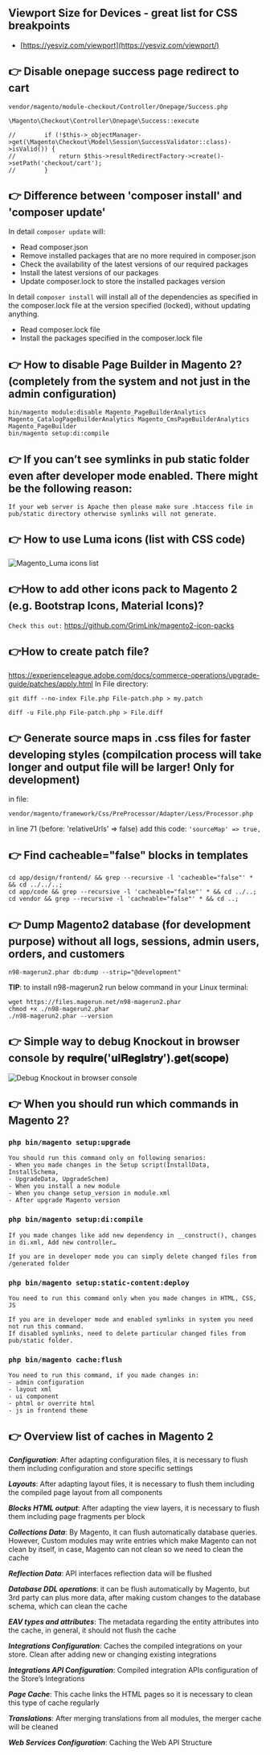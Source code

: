 ## Viewport Size for Devices - great list for CSS breakpoints
- [https://yesviz.com/viewport](https://yesviz.com/viewport/)

## :point_right: Disable onepage success page redirect to cart

`vendor/magento/module-checkout/Controller/Onepage/Success.php`

`\Magento\Checkout\Controller\Onepage\Success::execute`
~~~
//        if (!$this->_objectManager->get(\Magento\Checkout\Model\Session\SuccessValidator::class)->isValid()) {
//            return $this->resultRedirectFactory->create()->setPath('checkout/cart');
//        }
~~~

## :point_right: Difference between 'composer install' and 'composer update'
In detail ``composer update`` will:

- Read composer.json
- Remove installed packages that are no more required in composer.json
- Check the availability of the latest versions of our required packages
- Install the latest versions of our packages
- Update composer.lock to store the installed packages version

In detail ``composer install`` will install all of the dependencies as specified in the composer.lock file at the version specified (locked), without updating anything.

- Read composer.lock file
- Install the packages specified in the composer.lock file

## :point_right: How to disable Page Builder in Magento 2? (completely from the system and not just in the admin configuration)
```
bin/magento module:disable Magento_PageBuilderAnalytics Magento_CatalogPageBuilderAnalytics Magento_CmsPageBuilderAnalytics Magento_PageBuilder
bin/magento setup:di:compile
```

## :point_right: If you can’t see symlinks in pub static folder even after developer mode enabled. There might be the following reason:
`If your web server is Apache then please make sure .htaccess file in pub/static directory otherwise symlinks will not generate.`

## :point_right: How to use Luma icons (list with CSS code)
![Magento_Luma icons list](https://github.com/jq91/magento2-handy-snippets/blob/master/assets/luma-icons.png)

## :point_right:How to add other icons pack to Magento 2 (e.g. Bootstrap Icons, Material Icons)?
`Check this out:` https://github.com/GrimLink/magento2-icon-packs

## :point_right:How to create patch file?
https://experienceleague.adobe.com/docs/commerce-operations/upgrade-guide/patches/apply.html
In File directory:
```
git diff --no-index File.php File-patch.php > my.patch
```
```
diff -u File.php File-patch.php > File.diff
```

## :point_right: Generate source maps in .css files for faster developing styles (compilcation process will take longer and output file will be larger! Only for development)
in file:
```
vendor/magento/framework/Css/PreProcessor/Adapter/Less/Processor.php
```

in line 71 (before: 'relativeUrls' => false) add this code:
`'sourceMap' => true,`

## :point_right: Find cacheable="false" blocks in templates

```
cd app/design/frontend/ && grep --recursive -l 'cacheable="false"' * && cd ../../..;
cd app/code && grep --recursive -l 'cacheable="false"' * && cd ../..;
cd vendor && grep --recursive -l 'cacheable="false"' * && cd ..;
```

## :point_right: Dump Magento2 database (for development purpose) without all logs, sessions, admin users, orders, and customers
```
n98-magerun2.phar db:dump --strip="@development"
```

**TIP**: to install n98-magerun2 run below command in your Linux terminal:
```
wget https://files.magerun.net/n98-magerun2.phar
chmod +x ./n98-magerun2.phar
./n98-magerun2.phar --version
```

## :point_right: Simple way to debug Knockout in browser console by 𝐫𝐞𝐪𝐮𝐢𝐫𝐞('𝐮𝐢𝐑𝐞𝐠𝐢𝐬𝐭𝐫𝐲').𝐠𝐞𝐭(𝐬𝐜𝐨𝐩𝐞)
![Debug Knockout in browser console](https://github.com/jq91/magento2-handy-snippets/blob/master/assets/debug-knockout.jpg)

## :point_right: When you should run which commands in Magento 2?
### `php bin/magento setup:upgrade`
```
You should run this command only on following senarios:
- When you made changes in the Setup script(InstallData, InstallSchema,
- UpgradeData, UpgradeSchem)
- When you install a new module
- When you change setup_version in module.xml
- After upgrade Magento version
```

### `php bin/magento setup:di:compile`
```
If you made changes like add new dependency in __construct(), changes in di.xml, Add new controller…

If you are in developer mode you can simply delete changed files from /generated folder
```

### `php bin/magento setup:static-content:deploy`
```
You need to run this command only when you made changes in HTML, CSS, JS

If you are in developer mode and enabled symlinks in system you need not run this command. 
If disabled symlinks, need to delete particular changed files from pub/static folder.
```

### `php bin/magento cache:flush`
```
You need to run this command, if you made changes in:
- admin configuration
- layout xml
- ui component
- phtml or overrite html
- js in frontend theme
```

## :point_right: Overview list of caches in Magento 2
***Configuration***: After adapting configuration files, it is necessary to flush them including configuration and store specific settings

***Layouts***: After adapting layout files, it is necessary to flush them including the compiled page layout from all components

***Blocks HTML output***: After adapting the view layers, it is necessary to flush them including page fragments per block

***Collections Data***: By Magento, it can flush automatically database queries. However, Custom modules may write entries which make Magento can not clean by itself, in case, Magento can not clean so we need to clean the cache

***Reflection Data***: API interfaces reflection data will be flushed

***Database DDL operations***: it can be flush automatically by Magento, but 3rd party can plus more data, after making custom changes to the database schema, which can clean the cache

***EAV types and attributes***: The metadata regarding the entity attributes into the cache, in general, it should not flush the cache

***Integrations Configuration***: Caches the compiled integrations on your store. Clean after adding new or changing existing integrations

***Integrations API Configuration***: Compiled integration APIs configuration of the Store’s Integrations

***Page Cache***: This cache links the HTML pages so it is necessary to clean this type of cache regularly

***Translations***: After merging translations from all modules, the merger cache will be cleaned

***Web Services Configuration***: Caching the Web API Structure


